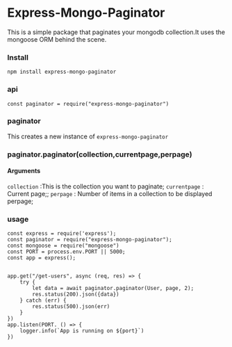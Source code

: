 # Express-Mongo-Paginator

This is a simple package that paginates your mongodb collection.It uses the mongoose ORM behind the scene.

### Install
`npm install express-mongo-paginator`

### api
`const paginator = require("express-mongo-paginator")`

### paginator
This creates a new instance of `express-mongo-paginator`

### paginator.paginator(collection,currentpage,perpage)

#### Arguments
`collection` :This is the collection you want to paginate;
`currentpage` : Current page;;
`perpage` : Number of items in a collection to be displayed perpage;

### usage

```
const express = require('express');
const paginator = require("express-mongo-paginator");
const mongoose = require("mongoose")
const PORT = process.env.PORT || 5000;
const app = express();


app.get("/get-users", async (req, res) => {
    try {
        let data = await paginator.paginator(User, page, 2);
        res.status(200).json({data})
    } catch (err) {
        res.status(500).json(err)
    }
})
app.listen(PORT. () => {
    logger.info(`App is running on ${port}`)
})
```
